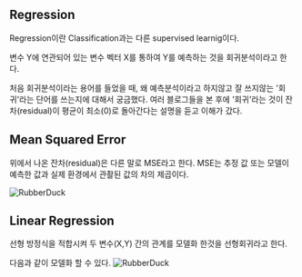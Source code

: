 ## Regression
Regression이란 Classification과는 다른 supervised learnig이다.

변수 Y에 연관되어 있는 변수 벡터 X를 통하여 Y를 예측하는 것을 회귀분석이라고 한다.

처음 회귀분석이라는 용어를 들었을 때, 왜 예측분석이라고 하지않고 잘 쓰지않는 '회귀'라는 단어를 쓰는지에 대해서 궁금했다. 여러 블로그들을 본 후에 '회귀'라는 것이 잔차(residual)이 평균이 최소(0)로 돌아간다는 설명을 듣고 이해가 갔다.

## Mean Squared Error
위에서 나온 잔차(residual)은 다른 말로 MSE라고 한다.
MSE는 추정 값 또는 모델이 예측한 값과 실제 환경에서 관촬된 값의 차의 제곱이다.


<img src="/home/lpigeon/TIL/image/2022-04-11 20-51-53.png" alt="RubberDuck"></img><br/>

## Linear Regression
선형 방정식을 적합시켜 두 변수(X,Y) 간의 관계를 모델화 한것을 선형회귀라고 한다.

다음과 같이 모델화 할 수 있다.
<img src="/home/lpigeon/TIL/image/2022-04-11 20-53-08.png" alt="RubberDuck"></img><br/>




